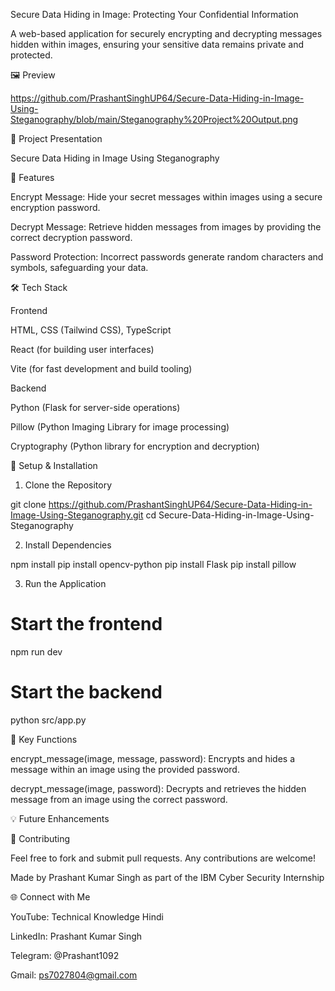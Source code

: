Secure Data Hiding in Image: Protecting Your Confidential Information

A web-based application for securely encrypting and decrypting messages hidden within images, ensuring your sensitive data remains private and protected.

🖼️ Preview

https://github.com/PrashantSinghUP64/Secure-Data-Hiding-in-Image-Using-Steganography/blob/main/Steganography%20Project%20Output.png

📑 Project Presentation

Secure Data Hiding in Image Using Steganography

🚀 Features

Encrypt Message: Hide your secret messages within images using a secure encryption password.

Decrypt Message: Retrieve hidden messages from images by providing the correct decryption password.

Password Protection: Incorrect passwords generate random characters and symbols, safeguarding your data.

🛠 Tech Stack

Frontend

HTML, CSS (Tailwind CSS), TypeScript

React (for building user interfaces)

Vite (for fast development and build tooling)

Backend

Python (Flask for server-side operations)

Pillow (Python Imaging Library for image processing)

Cryptography (Python library for encryption and decryption)



📌 Setup & Installation

1. Clone the Repository

git clone https://github.com/PrashantSinghUP64/Secure-Data-Hiding-in-Image-Using-Steganography.git
cd Secure-Data-Hiding-in-Image-Using-Steganography

2. Install Dependencies

npm install
pip install opencv-python
pip install Flask
pip install pillow

3. Run the Application

# Start the frontend
npm run dev

# Start the backend
python src/app.py

📜 Key Functions

encrypt_message(image, message, password): Encrypts and hides a message within an image using the provided password.

decrypt_message(image, password): Decrypts and retrieves the hidden message from an image using the correct password.

💡 Future Enhancements

🤝 Contributing

Feel free to fork and submit pull requests. Any contributions are welcome!

Made by Prashant Kumar Singh as part of the IBM Cyber Security Internship

🌐 Connect with Me

YouTube: Technical Knowledge Hindi

LinkedIn: Prashant Kumar Singh

Telegram: @Prashant1092

Gmail: ps7027804@gmail.com


